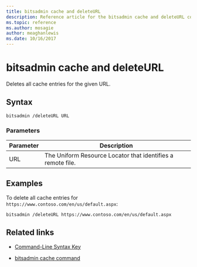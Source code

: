 ```yaml
---
title: bitsadmin cache and deleteURL
description: Reference article for the bitsadmin cache and deleteURL command, which deletes all cache entries for the given URL.
ms.topic: reference
ms.author: mosagie
author: meaghanlewis
ms.date: 10/16/2017
---
```


# bitsadmin cache and deleteURL

Deletes all cache entries for the given URL.

## Syntax

```
bitsadmin /deleteURL URL
```

### Parameters

| Parameter | Description |
| -------------- | -------------- |
| URL | The Uniform Resource Locator that identifies a remote file. |

## Examples

To delete all cache entries for `https://www.contoso.com/en/us/default.aspx`:

```
bitsadmin /deleteURL https://www.contoso.com/en/us/default.aspx
```

## Related links

- [Command-Line Syntax Key](command-line-syntax-key.md)

- [bitsadmin cache command](bitsadmin-cache.md)
